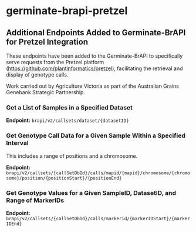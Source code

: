 # germinate-brapi-pretzel
## Additional Endpoints Added to Germinate-BrAPI for Pretzel Integration

These endpoints have been added to the Germinate-BrAPI to specifically serve requests from the Pretzel platform (https://github.com/plantinformatics/pretzel), facilitating the retrieval and display of genotype calls.

Work carried out by Agriculture Victoria as part of the Australian Grains Genebank Strategic Partnership.

### Get a List of Samples in a Specified Dataset
**Endpoint:** `brapi/v2/callsets/dataset/{datasetID}`

### Get Genotype Call Data for a Given Sample Within a Specified Interval
This includes a range of positions and a chromosome.

**Endpoint:** `brapi/v2/callsets/{callSetDbId}/calls/mapid/{mapid}/chromosome/{chromosome}/position/{positionStart}/{positionEnd}`

### Get Genotype Values for a Given SampleID, DatasetID, and Range of MarkerIDs
**Endpoint:** `brapi/v2/callsets/{callSetDbId}/calls/markerid/{markerIDStart}/{markerIDEnd}`
